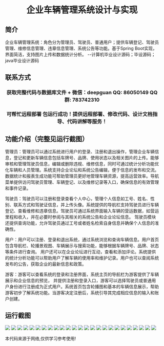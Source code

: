 <p><h1 align="center">企业车辆管理系统设计与实现</h1></p>

## 简介
企业车辆管理系统：角色分为管理员、驾驶员、普通用户；提供车辆登记、驾驶员管理、维修信息管理、违章信息管理、系统公告等功能。基于Spring Boot实现，界面简洁，支持图片上传和数据统计分析。    --计算机毕业设计源码；毕设源码；java毕业设计源码


## 联系方式
<p><h3 align="center">获取完整代码与数据库文件 + 微信：deepguan QQ: 86050149 QQ群: 783742310</h3></p>
<p><h3 align="center">可帮忙远程部署 包运行成功！提供远程部署、修改代码、设计文档指导、代码讲解等服务！</h3></p>

## 功能介绍（完整见运行截图）
管理员：管理员可以通过系统进行用户的登录、注册和退出操作，管理企业车辆信息，登记和更新车辆信息包括车牌号、品牌、使用状态以及相关图片的上传。能够审核和管理驾驶员信息，编辑或删除违规、维修信息，同时可通过统计分析功能优化车辆和人员管理。系统支持企业论坛和系统公告编辑，便于信息的发布和交流。 数据统计和报表生成功能可帮助管理员更好地管理车辆资源，提高运营效率。导航菜单提供访问驾驶员管理、车辆登记、以及维修记录等入口，确保信息的有效管理和事件记录。

驾驶员：驾驶员可以注册和登录查看个人中心，管理个人信息如工号、姓名、性别、联系方式和驾驶证信息，并上传头像。系统提供的导航栏支持驾驶员进行车辆登记、查看维修和违章信息。驾驶员可通过系统界面输入车辆的营运数据，如营运里程和收入，并在必要时参阅与其相关的系统公告和企业论坛信息。 驾驶员模块还提供查询功能，允许驾驶员通过工号或者姓名检索自身信息并确保个人信息的准确性。

用户：用户可以注册、登录和退出系统，通过系统浏览和查询车辆信息。用户首页包含导航栏、轮播景观图、车辆展示与搜索功能，能够根据车辆牌号、品牌、状态等条件进行查询。 用户还可以在企业论坛进行互动，查看和添加评论。系统提供的统计分析功能可以帮助用户了解车辆的使用率和维护记录。用户也可以查阅系统发布的公告，获取企业的最新信息和政策。

游客：游客可以查看系统的登录和注册界面，系统主页的导航栏为游客提供了车辆展示和企业信息的预览， 并提供注册和登录入口，游客可以选择驾驶员或普通用户身份进行注册成为正式用户。系统首页包含轮播图和基本的车辆信息展示，帮助游客初步了解系统功能。当游客决定注册后，系统引导其完成相应信息的输入和账户创建。


## 运行截图
![](img/001.jpg)
![](img/002.jpg)
![](img/003.jpg)
![](img/004.jpg)
![](img/005.jpg)
![](img/006.jpg)
![](img/007.jpg)
![](img/008.jpg)
![](img/009.jpg)
![](img/010.jpg)
![](img/011.jpg)
![](img/012.jpg)
![](img/013.jpg)
![](img/014.jpg)
![](img/015.jpg)
![](img/016.jpg)
![](img/017.jpg)
![](img/018.jpg)
![](img/019.jpg)
![](img/020.jpg)
![](img/021.jpg)
![](img/022.jpg)
![](img/023.jpg)
![](img/024.jpg)
![](img/025.jpg)

<p>本代码来源于网络,仅供学习参考使用!</p>
